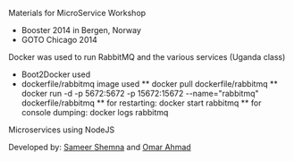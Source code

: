 Materials for MicroService Workshop

* Booster 2014 in Bergen, Norway
* GOTO Chicago 2014


Docker was used to run RabbitMQ and the various services (Uganda class)

* Boot2Docker used
* dockerfile/rabbitmq image used
** docker pull dockerfile/rabbitmq
** docker run -d -p 5672:5672 -p 15672:15672 --name="rabbitmq" dockerfile/rabbitmq
** for restarting: docker start rabbitmq
** for console dumping: docker logs rabbitmq



Microservices using NodeJS

Developed by: [Sameer Shemna](https://github.com/sameersemna "GitHub Profile") and [Omar Ahmad](https://github.com/omaryoussef "GitHub Profile")
